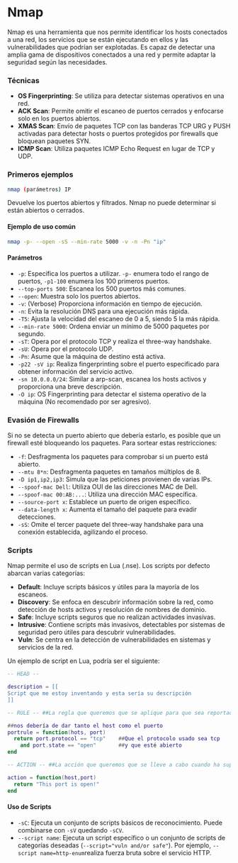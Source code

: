 # Nmap

Nmap es una herramienta que nos permite identificar los hosts conectados a una red, los servicios que se están ejecutando en ellos y las vulnerabilidades que podrían ser explotadas. Es capaz de detectar una amplia gama de dispositivos conectados a una red y permite adaptar la seguridad según las necesidades.

### Técnicas

* **OS Fingerprinting**: Se utiliza para detectar sistemas operativos en una red.
* **ACK Scan**: Permite omitir el escaneo de puertos cerrados y enfocarse solo en los puertos abiertos.
* **XMAS Scan**: Envío de paquetes TCP con las banderas TCP URG y PUSH activadas para detectar hosts o puertos protegidos por firewalls que bloquean paquetes SYN.
* **ICMP Scan**: Utiliza paquetes ICMP Echo Request en lugar de TCP y UDP.

### Primeros ejemplos

```bash
nmap (parámetros) IP
```

Devuelve los puertos abiertos y filtrados. Nmap no puede determinar si están abiertos o cerrados.

#### Ejemplo de uso común

```bash
nmap -p- --open -sS --min-rate 5000 -v -n -Pn "ip"
```

#### Parámetros

* `-p`: Especifica los puertos a utilizar. `-p-` enumera todo el rango de puertos, `-p1-100` enumera los 100 primeros puertos.
* `--top-ports 500`: Escanea los 500 puertos más comunes.
* `--open`: Muestra solo los puertos abiertos.
* `-v`: (Verbose) Proporciona información en tiempo de ejecución.
* `-n`: Evita la resolución DNS para una ejecución más rápida.
* `-T5`: Ajusta la velocidad del escaneo de 0 a 5, siendo 5 la más rápida.
* `--min-rate 5000`: Ordena enviar un mínimo de 5000 paquetes por segundo.
* `-sT`: Opera por el protocolo TCP y realiza el three-way handshake.
* `-sU`: Opera por el protocolo UDP.
* `-Pn`: Asume que la máquina de destino está activa.
* `-p22 -sV ip`: Realiza fingerprinting sobre el puerto especificado para obtener información del servicio activo.
* `-sn 10.0.0.0/24`: Similar a arp-scan, escanea los hosts activos y proporciona una breve descripción.
* `-O ip`: OS Fingerprinting para detectar el sistema operativo de la máquina (No recomendado por ser agresivo).

### Evasión de Firewalls

Si no se detecta un puerto abierto que debería estarlo, es posible que un firewall esté bloqueando los paquetes. Para sortear estas restricciones:

* `-f`: Desfragmenta los paquetes para comprobar si un puerto está abierto.
* `--mtu 8*n`: Desfragmenta paquetes en tamaños múltiplos de 8.
* `-D ip1,ip2,ip3`: Simula que las peticiones provienen de varias IPs.
* `--spoof-mac Dell`: Utiliza OUI de las direcciones MAC de Dell.
* `--spoof-mac 00:AB:...`: Utiliza una dirección MAC específica.
* `--source-port x`: Establece un puerto de origen específico.
* `--data-length x`: Aumenta el tamaño del paquete para evadir detecciones.
* `-sS`: Omite el tercer paquete del three-way handshake para una conexión establecida, agilizando el proceso.

### Scripts

Nmap permite el uso de scripts en Lua (.nse). Los scripts por defecto abarcan varias categorías:

* **Default**: Incluye scripts básicos y útiles para la mayoría de los escaneos.
* **Discovery**: Se enfoca en descubrir información sobre la red, como detección de hosts activos y resolución de nombres de dominio.
* **Safe**: Incluye scripts seguros que no realizan actividades invasivas.
* **Intrusive**: Contiene scripts más invasivos, detectables por sistemas de seguridad pero útiles para descubrir vulnerabilidades.
* **Vuln**: Se centra en la detección de vulnerabilidades en sistemas y servicios de la red.

Un ejemplo de script en Lua, podría ser el siguiente:

```lua
-- HEAD --

description = [[
Script que me estoy inventando y esta sería su descripción
]]

-- RULE -- ##La regla que queremos que se aplique para que sea reportado en ACTION

##nos debería de dar tanto el host como el puerto
portrule = function(hots, port)
  return port.protocol == "tcp"    ##Que el protocolo usado sea tcp
    and port.state == "open"       ##y que esté abierto
end

-- ACTION -- ##La acción que queremos que se lleve a cabo cuando ha superado el filtro de RULE

action = function(host,port)
  return "This port is open!"
end
```

#### Uso de Scripts

* `-sC`: Ejecuta un conjunto de scripts básicos de reconocimiento. Puede combinarse con `-sV` quedando `-sCV`.
* `--script name`: Ejecuta un script específico o un conjunto de scripts de categorías deseadas (`--script="vuln and/or safe"`). Por ejemplo, `--script name=http-enum`realiza fuerza bruta sobre el servicio HTTP.
